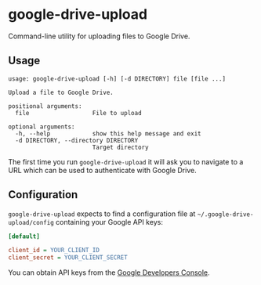 google-drive-upload
===================

Command-line utility for uploading files to Google Drive.

Usage
-----

```
usage: google-drive-upload [-h] [-d DIRECTORY] file [file ...]

Upload a file to Google Drive.

positional arguments:
  file                  File to upload

optional arguments:
  -h, --help            show this help message and exit
  -d DIRECTORY, --directory DIRECTORY
                        Target directory
```

The first time you run `google-drive-upload` it will ask you to navigate to a URL which can be used to authenticate with Google Drive.

Configuration
-------------

`google-drive-upload` expects to find a configuration file at `~/.google-drive-upload/config` containing your Google API keys:


```ini
[default]

client_id = YOUR_CLIENT_ID
client_secret = YOUR_CLIENT_SECRET
```

You can obtain API keys from the [Google Developers Console](https://code.google.com/apis/console).